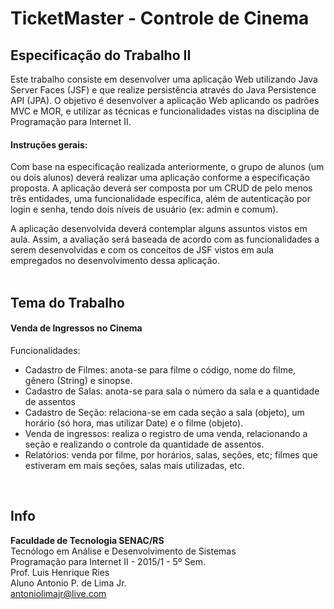 # TicketMaster - Controle de Cinema

## Especificação do Trabalho II

Este trabalho consiste em desenvolver uma aplicação Web utilizando Java Server Faces (JSF) e que realize persistência através do Java Persistence API (JPA). O objetivo é desenvolver a aplicação Web aplicando os padrões MVC e MOR, e utilizar as técnicas e funcionalidades vistas na disciplina de Programação para Internet II.

#### Instruções gerais:

Com base na especificação realizada anteriormente, o grupo de alunos (um ou dois alunos) deverá realizar uma aplicação conforme a especificação proposta. A aplicação deverá ser composta por um CRUD de pelo menos três entidades, uma funcionalidade específica, além de autenticação por login e senha, tendo dois níveis de usuário (ex: admin e comum).

A aplicação desenvolvida deverá contemplar alguns assuntos vistos em aula. Assim, a avaliação será baseada de acordo com as funcionalidades a serem desenvolvidas e com os conceitos de JSF vistos em aula empregados no desenvolvimento dessa aplicação.
<br/><br/>

## Tema do Trabalho

#### Venda de Ingressos no Cinema 

Funcionalidades:
- Cadastro de Filmes: anota-se para filme o código, nome do filme, gênero (String) e sinopse.
- Cadastro de Salas: anota-se para sala o número da sala e a quantidade de assentos
- Cadastro de Seção: relaciona-se em cada seção a sala (objeto), um horário (só hora, mas utilizar Date) e o filme (objeto).
- Venda de ingressos: realiza o registro de uma venda, relacionando a seção e realizando o controle da quantidade de assentos.
- Relatórios: venda por filme, por horários, salas, seções, etc; filmes que estiveram em mais seções, salas mais utilizadas, etc.

<br/>

## Info
<strong>Faculdade de Tecnologia SENAC/RS<br/></strong>
Tecnólogo em Análise e Desenvolvimento de Sistemas<br/>
Programação para Internet II - 2015/1 - 5º Sem.<br/>
Prof. Luis Henrique Ries<br/>
Aluno Antonio P. de Lima Jr.<br/>
<a href="mailto:antoniolimajr@live.com">antoniolimajr@live.com</a>

